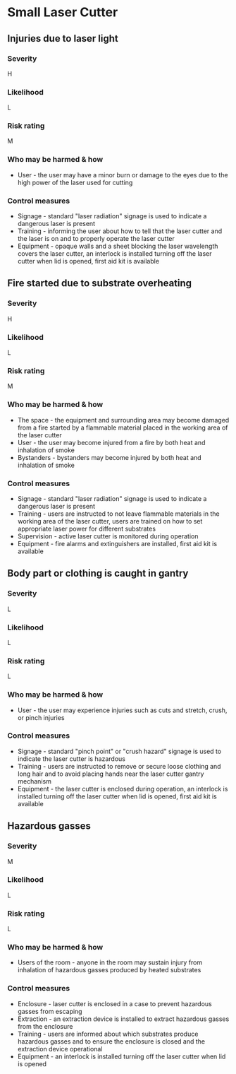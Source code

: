 # Small Laser Cutter

## Injuries due to laser light

### Severity

H

### Likelihood

L

### Risk rating

M

### Who may be harmed & how

- User - the user may have a minor burn or damage to the eyes due to the high power of the laser used for cutting

### Control measures

- Signage - standard "laser radiation" signage is used to indicate a dangerous laser is present
- Training - informing the user about how to tell that the laser cutter and the laser is on and to properly operate the
  laser cutter
- Equipment - opaque walls and a sheet blocking the laser wavelength covers the laser cutter, an interlock is installed
  turning off the laser cutter when lid is opened, first aid kit is available

## Fire started due to substrate overheating

### Severity

H

### Likelihood

L

### Risk rating

M

### Who may be harmed & how

- The space - the equipment and surrounding area may become damaged from a fire started by a flammable material placed
  in the working area of the laser cutter
- User - the user may become injured from a fire by both heat and inhalation of smoke
- Bystanders - bystanders may become injured by both heat and inhalation of smoke

### Control measures

- Signage - standard "laser radiation" signage is used to indicate a dangerous laser is present
- Training - users are instructed to not leave flammable materials in the working area of the laser cutter, users are
  trained on how to set appropriate laser power for different substrates
- Supervision - active laser cutter is monitored during operation
- Equipment - fire alarms and extinguishers are installed, first aid kit is available

## Body part or clothing is caught in gantry

### Severity

L

### Likelihood

L

### Risk rating

L

### Who may be harmed & how

- User - the user may experience injuries such as cuts and stretch, crush, or pinch injuries

### Control measures

- Signage - standard "pinch point" or "crush hazard" signage is used to indicate the laser cutter is hazardous
- Training - users are instructed to remove or secure loose clothing and long hair and to avoid placing hands near
  the laser cutter gantry mechanism
- Equipment - the laser cutter is enclosed during operation, an interlock is installed
  turning off the laser cutter when lid is opened, first aid kit is available

## Hazardous gasses

### Severity

M

### Likelihood

L

### Risk rating

L

### Who may be harmed & how

- Users of the room - anyone in the room may sustain injury from inhalation of hazardous gasses produced by heated
  substrates

### Control measures

- Enclosure - laser cutter is enclosed in a case to prevent hazardous gasses from escaping
- Extraction - an extraction device is installed to extract hazardous gasses from the enclosure
- Training - users are informed about which substrates produce hazardous gasses and to ensure the enclosure is closed
  and the extraction device operational
- Equipment - an interlock is installed turning off the laser cutter when lid is opened
